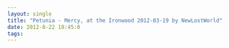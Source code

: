 ```yaml
---
layout: single
title: "Petunia - Mercy, at the Ironwood 2012-03-19 by NewLostWorld"
date: 2012-8-22 18:45:0
tags: 
---
```




